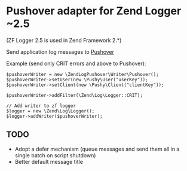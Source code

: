 # Pushover adapter for Zend Logger ~2.5

(ZF Logger 2.5 is used in Zend Framework 2.*)

Send application log messages to [Pushover](https://pushover.net)

Example (send only CRIT errors and above to Pushover):


    $pushoverWriter = new \ZendLogPushover\Writer\Pushover();
    $pushoverWriter->setUser(new \Pushy\User("userKey"));
    $pushoverWriter->setClient(new \Pushy\Client("clientKey"));
    
    $pushoverWriter->addFilter(\Zend\Log\Logger::CRIT);
    
    // Add writer to zf logger
    $logger = new \Zend\Log\Logger();
    $logger->addWriter($pushoverWriter);

## TODO

- Adopt a defer mechanism (queue messages and send them all in a single batch on script shutdown)
- Better default message title

